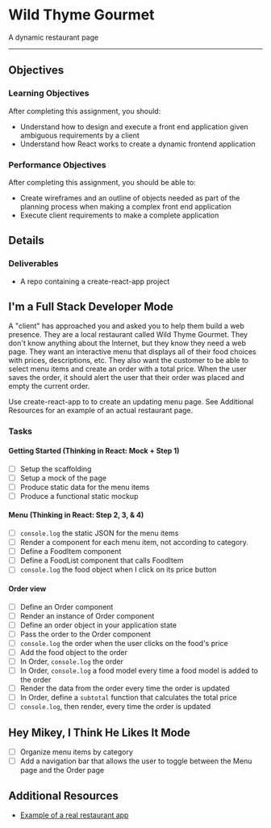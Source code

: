 # Wild Thyme Gourmet

A dynamic restaurant page

---------------

## Objectives

### Learning Objectives

After completing this assignment, you should:

- Understand how to design and execute a front end application given ambiguous requirements by a client
- Understand how React works to create a dynamic frontend application

### Performance Objectives

After completing this assignment, you should be able to:

- Create wireframes and an outline of objects needed as part of the planning process when making a complex front end application
- Execute client requirements to make a complete application

## Details

### Deliverables

* A repo containing a create-react-app project

## I'm a Full Stack Developer Mode

A "client" has approached you and asked you to help them build a web presence. They are a local restaurant called Wild Thyme Gourmet. They don't know anything about the Internet, but they know they need a web page. They want an interactive menu that displays all of their food choices with prices, descriptions, etc. They also want the customer to be able to select menu items and create an order with a total price. When the user saves the order, it should alert the user that their order was placed and empty the current order.

Use create-react-app to to create an updating menu page. See Additional Resources for an example of an actual restaurant page.

### Tasks

#### Getting Started (Thinking in React: Mock + Step 1)
- [ ] Setup the scaffolding
- [ ] Setup a mock of the page
- [ ] Produce static data for the menu items
- [ ] Produce a functional static mockup

#### Menu (Thinking in React: Step 2, 3, & 4)
- [ ] `console.log` the static JSON for the menu items
- [ ] Render a component for each menu item, not according to category.
- [ ] Define a FoodItem component
- [ ] Define a FoodList component that calls FoodItem
- [ ] `console.log` the food object when I click on its price button

#### Order view
- [ ] Define an Order component
- [ ] Render an instance of Order component
- [ ] Define an order object in your application state
- [ ] Pass the order to the Order component
- [ ] `console.log` the order when the user clicks on the food's price
- [ ] Add the food object to the order
- [ ] In Order, `console.log` the order
- [ ] In Order, `console.log` a food model every time a food model is added to the order
- [ ] Render the data from the order every time the order is updated
- [ ] In Order, define a `subtotal` function that calculates the total price
- [ ] `console.log`, then render, every time the order is updated

## Hey Mikey, I Think He Likes It Mode
- [ ] Organize menu items by category
- [ ] Add a navigation bar that allows the user to toggle between the Menu page and the Order page

## Additional Resources
- [Example of a real restaurant app](https://eatstreet.com/atlanta-ga/restaurants/the-flying-biscuit-cafe-midtown)
